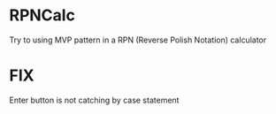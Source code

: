 # RPNCalc
Try to using MVP pattern in a RPN (Reverse Polish Notation) calculator 

# FIX
Enter button is not catching by case statement
